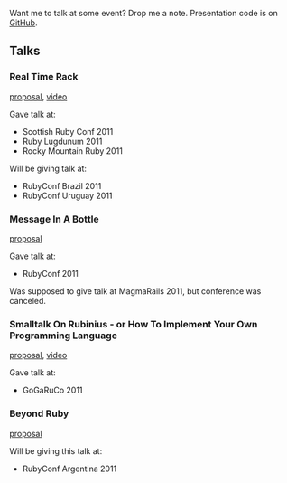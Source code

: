 Want me to talk at some event? Drop me a note. Presentation code is on [GitHub](https://github.com/rkh/presentations).

## Talks

### Real Time Rack

[proposal](https://github.com/rkh/proposals/blob/master/prepared_talks/real_time_rack.md),
[video](http://confreaks.net/videos/727-rockymtnruby2011-real-time-rack)

Gave talk at:

* Scottish Ruby Conf 2011
* Ruby Lugdunum 2011
* Rocky Mountain Ruby 2011

Will be giving talk at:

* RubyConf Brazil 2011
* RubyConf Uruguay 2011

### Message In A Bottle

[proposal](https://github.com/rkh/proposals/blob/master/prepared_talks/method_dispatch.md)

Gave talk at:

* RubyConf 2011

Was supposed to give talk at MagmaRails 2011, but conference was canceled.

### Smalltalk On Rubinius - or How To Implement Your Own Programming Language

[proposal](https://github.com/rkh/proposals/blob/master/prepared_talks/reak.md),
[video](http://confreaks.net/videos/645-gogaruco2011-smalltalk-on-rubinius-or-how-to-implement-your-own-programming-language)

Gave talk at:

* GoGaRuCo 2011

### Beyond Ruby

[proposal](https://github.com/rkh/proposals/blob/master/potential_talks/beyond_ruby.md)

Will be giving this talk at:

* RubyConf Argentina 2011
